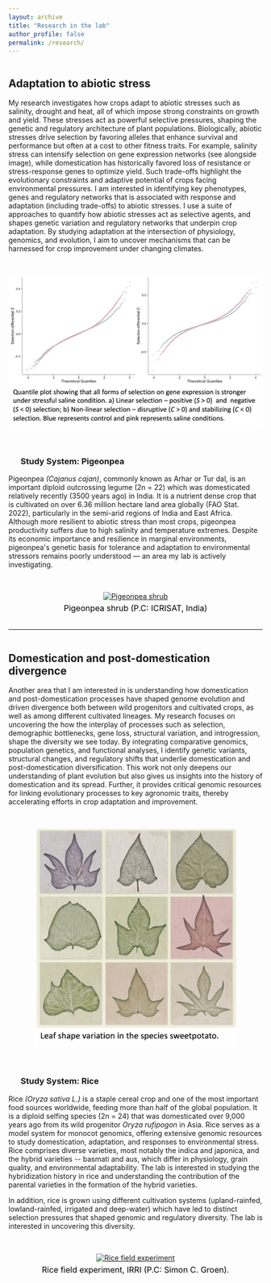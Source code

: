 ```yaml
---
layout: archive
title: "Research in the lab"
author_profile: false
permalink: /research/
---
```


<!-- Section 1: Adaptation to abiotic stress -->
<div style="display: flex; gap: 2rem; align-items: flex-end; flex-wrap: wrap; margin-bottom: 2rem;">
  <div style="flex: 2 1 500px; min-width: 300px;">
    <h2><strong>Adaptation to abiotic stress</strong></h2>
    <p>
    My research investigates how crops adapt to abiotic stresses such as salinity, drought and heat, all of which impose strong constraints on growth and yield. These stresses act as powerful selective pressures, shaping the genetic and regulatory architecture of plant populations. Biologically, abiotic stresses drive selection by favoring alleles that enhance survival and performance but often at a cost to other fitness traits. For example, salinity stress can intensify selection on gene expression networks (see alongside image), while domestication has historically favored loss of resistance or stress-response genes to optimize yield. Such trade-offs highlight the evolutionary constraints and adaptive potential of crops facing environmental pressures. I am interested in identifying key phenotypes, genes and regulatory networks that is associated with response and adaptation (including trade-offs) to abiotic stresses. I use a suite of approaches to quantify how abiotic stresses act as selective agents, and shapes genetic variation and regulatory networks that underpin crop adaptation. By studying adaptation at the intersection of physiology, genomics, and evolution, I aim to uncover mechanisms that can be harnessed for crop improvement under changing climates.
    </p>
  </div> 
  <div style="flex: 1 1 300px; min-width: 250px; text-align: center;">
    <a href="http://gupta-plantgenevo.github.io/images/rice_salineselection.jpg">
      <img src="/images/rice_salineselection.jpg" 
           width="600" 
           alt="Selection on transcript - salinity stress"
           style="max-width: 100%; height: auto;">
    </a>
  </div>
</div>

<!-- Subheading: Pigeonpea -->
<div style="display: flex; gap: 2rem; align-items: flex-end; flex-wrap: wrap; margin-bottom: 2rem;">
  <div style="flex: 2 1 500px; min-width: 300px;"> 
    <h3 style="margin-left: 1.5rem;"><strong>Study System: Pigeonpea</strong></h3>
    <p>
    Pigeonpea <em>(Cajanus cajan)</em>, commonly known as Arhar or Tur dal, is an important diploid outcrossing legume (2n = 22) which was domesticated relatively recently (3500 years ago) in India. It is a nutrient dense crop that is cultivated on over 6.36 million hectare land area globally (FAO Stat. 2022), particularly in the semi-arid regions of India and East Africa. Although more resilient to abiotic stress than most crops, pigeonpea productivity suffers due to high salinity and temperature extremes. Despite its economic importance and resilience in marginal environments, pigeonpea's genetic basis for tolerance and adaptation to environmental stressors remains poorly understood — an area my lab is actively investigating.
    </p>
  </div>
  <div style="flex: 1 1 300px; min-width: 250px; text-align: center;">
    <a href="http://gupta-plantgenevo.github.io/images/pigeonpea.png">
      <img src="/images/pigeonpea.png" 
           width="400" 
           alt="Pigeonpea shrub"
           style="max-width: 100%; height: auto;">
    </a>
    <div style="color: black; font-size: 16px; margin-top: 5px;">
      Pigeonpea shrub (P.C: ICRISAT, India)
    </div>
  </div>
</div>

---

<!-- Section 2: Domestication -->
<div style="display: flex; gap: 2rem; align-items: flex-end; flex-wrap: wrap; margin-bottom: 2rem;">
  <div style="flex: 2 1 500px; min-width: 300px;">
    <h2><strong>Domestication and post-domestication divergence</strong></h2>
    <p>
    Another area that I am interested in is understanding how domestication and post-domestication processes have shaped genome evolution and driven divergence both between wild progenitors and cultivated crops, as well as among different cultivated lineages. My research focuses on uncovering the how the interplay of processes such as selection, demographic bottlenecks, gene loss, structural variation, and introgression, shape the diversity we see today. By integrating comparative genomics, population genetics, and functional analyses, I identify genetic variants, structural changes, and regulatory shifts that underlie domestication and post-domestication diversification. This work not only deepens our understanding of plant evolution but also gives us insights into the history of domestication and its spread. Further, it provides critical genomic resources for linking evolutionary processes to key agronomic traits, thereby accelerating efforts in crop adaptation and improvement.
    </p>
  </div>
  <div style="flex: 1 1 300px; min-width: 250px; text-align: center;">
    <a href="http://gupta-plantgenevo.github.io/images/sp_leafshape.jpg">
      <img src="/images/sp_leafshape.jpg" 
           width="400" 
           alt="Leaf shape variation"
           style="max-width: 100%; height: auto;">
    </a>
  </div>
</div>

<!-- Subheading: Rice -->
<div style="display: flex; gap: 2rem; align-items: flex-end; flex-wrap: wrap; margin-bottom: 2rem;">
  <div style="flex: 2 1 500px; min-width: 300px;">
    <h3 style="margin-left: 1.5rem;"><strong>Study System: Rice</strong></h3>
    <p>
    Rice <em>(Oryza sativa L.)</em> is a staple cereal crop and one of the most important food sources worldwide, feeding more than half of the global population. It is a diploid selfing species (2n = 24) that was domesticated over 9,000 years ago from its wild progenitor <em>Oryza rufipogon</em> in Asia. Rice serves as a model system for monocot genomics, offering extensive genomic resources to study domestication, adaptation, and responses to environmental stress. Rice comprises diverse varieties, most notably the indica and japonica, and the hybrid varieties -- basmati and aus, which differ in physiology, grain quality, and environmental adaptability. The lab is interested in studying the hybridization history in rice and understanding the contribution of the parental varieties in the formation of the hybrid varieties.
    </p>
    <p>
    In addition, rice is grown using different cultivation systems (upland-rainfed, lowland-rainfed, irrigated and deep-water) which have led to distinct selection pressures that shaped genomic and regulatory diversity. The lab is interested in uncovering this diversity.
    </p>
  </div>
  <div style="flex: 1 1 300px; min-width: 250px; text-align: center;">
    <a href="http://gupta-plantgenevo.github.io/images/rice.jpg">
      <img src="/images/rice.jpg" 
           width="600" 
           alt="Rice field experiment"
           style="max-width: 100%; height: auto;">
    </a>
    <div style="color: black; font-size: 16px; margin-top: 5px;">
      Rice field experiment, IRRI (P.C: Simon C. Groen).
    </div>
  </div>
</div>
